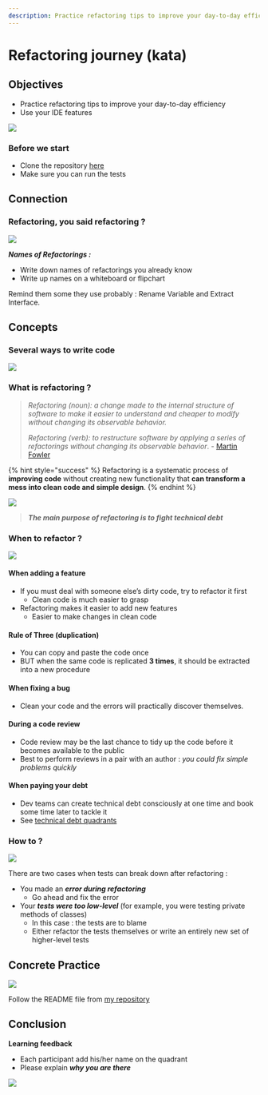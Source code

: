 ```yaml
---
description: Practice refactoring tips to improve your day-to-day efficiency
---
```


# Refactoring journey \(kata\)

## Objectives

* Practice refactoring tips to improve your day-to-day efficiency
* Use your IDE features

![](../../.gitbook/assets/image%20%28473%29.png)

### Before we start

* Clone the repository [here](https://github.com/ythirion/refactoring-journey)
* Make sure you can run the tests

## Connection

### Refactoring, you said refactoring ?

![](../../.gitbook/assets/image%20%28477%29.png)

_**Names of Refactorings :**_

* Write down names of refactorings you already know
* Write up names on a whiteboard or flipchart

Remind them some they use probably : Rename Variable and Extract Interface.

## Concepts

### Several ways to write code

![](../../.gitbook/assets/image%20%28474%29.png)

### What is refactoring ?

> _Refactoring \(noun\): a change made to the internal structure of software to make it easier to understand and cheaper to modify without changing its observable behavior._
>
> _Refactoring \(verb\): to restructure software by applying a series of refactorings without changing its observable behavior_. - [Martin Fowler](https://martinfowler.com/bliki/DefinitionOfRefactoring.html)

{% hint style="success" %}
Refactoring is a systematic process of **improving code** without creating new functionality that **can transform a mess into clean code and simple design**.
{% endhint %}

![](../../.gitbook/assets/image%20%28480%29.png)

> _**The main purpose of refactoring is to fight technical debt**_

### When to refactor ?

![](../../.gitbook/assets/image%20%28475%29.png)

#### When adding a feature

* If you must deal with someone else’s dirty code, try to refactor it first
  * Clean code is much easier to grasp
* Refactoring makes it easier to add new features
  * Easier to make changes in clean code

#### Rule of Three \(duplication\)

* You can copy and paste the code once
* BUT when the same code is replicated **3 times**, it should be extracted into a new procedure

#### When fixing a bug

* Clean your code and the errors will practically discover themselves.

#### During a code review

* Code review may be the last chance to tidy up the code before it becomes available to the public
* Best to perform reviews in a pair with an author : _you could fix simple problems quickly_

#### When paying your debt

* Dev teams can create technical debt consciously at one time and book some time later to tackle it
* See [technical debt quadrants](https://martinfowler.com/bliki/TechnicalDebtQuadrant.html)

### How to ?

![](../../.gitbook/assets/image%20%28481%29.png)

There are two cases when tests can break down after refactoring : 

* You made an _**error during refactoring**_
  * Go ahead and fix the error
* Your _**tests were too low-level**_ \(for example, you were testing private methods of classes\)
  * In this case : the tests are to blame
  * Either refactor the tests themselves or write an entirely new set of higher-level tests

## Concrete Practice

![](../../.gitbook/assets/image%20%28479%29.png)

Follow the README file from [my repository](https://github.com/ythirion/refactoring-journey)

## Conclusion

**Learning feedback**

* Each participant add his/her name on the quadrant
* Please explain _**why you are there**_

![](../../.gitbook/assets/image%20%28482%29.png)



